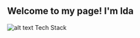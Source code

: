 ## <i class="fa fa-gear fa-spin fa-2x" style="color: firebrick"></i> Welcome to my page! I'm Ida 

![alt text](https://img.icons8.com/nolan/10/stack.png) Tech Stack

